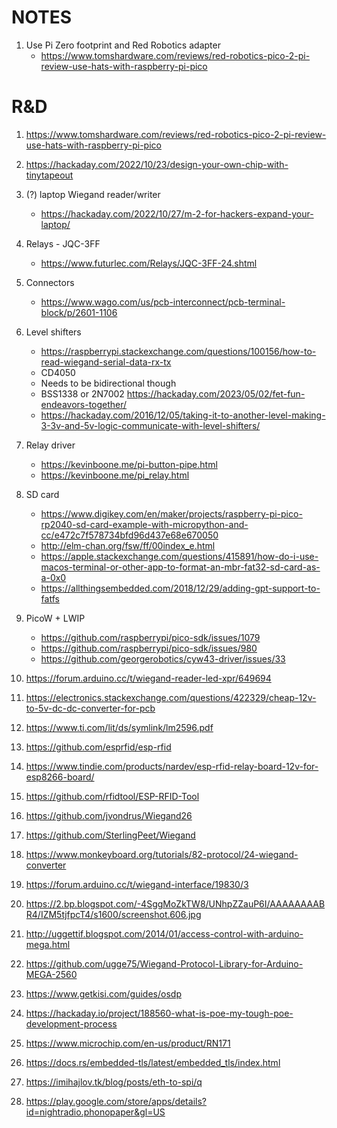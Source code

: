 # NOTES

1. Use Pi Zero footprint and Red Robotics adapter
   - https://www.tomshardware.com/reviews/red-robotics-pico-2-pi-review-use-hats-with-raspberry-pi-pico
   
# R&D
1. https://www.tomshardware.com/reviews/red-robotics-pico-2-pi-review-use-hats-with-raspberry-pi-pico

2. https://hackaday.com/2022/10/23/design-your-own-chip-with-tinytapeout
3. (?) laptop Wiegand reader/writer
   - https://hackaday.com/2022/10/27/m-2-for-hackers-expand-your-laptop/

4. Relays - JQC-3FF
   - https://www.futurlec.com/Relays/JQC-3FF-24.shtml 

5. Connectors
    - https://www.wago.com/us/pcb-interconnect/pcb-terminal-block/p/2601-1106

6. Level shifters
   - https://raspberrypi.stackexchange.com/questions/100156/how-to-read-wiegand-serial-data-rx-tx
   - CD4050
   - Needs to be bidirectional though
   - BSS1338 or 2N7002 https://hackaday.com/2023/05/02/fet-fun-endeavors-together/
   - https://hackaday.com/2016/12/05/taking-it-to-another-level-making-3-3v-and-5v-logic-communicate-with-level-shifters/

7. Relay driver
   - https://kevinboone.me/pi-button-pipe.html
   - https://kevinboone.me/pi_relay.html

8. SD card
   - https://www.digikey.com/en/maker/projects/raspberry-pi-pico-rp2040-sd-card-example-with-micropython-and-cc/e472c7f578734bfd96d437e68e670050
   - http://elm-chan.org/fsw/ff/00index_e.html
   - https://apple.stackexchange.com/questions/415891/how-do-i-use-macos-terminal-or-other-app-to-format-an-mbr-fat32-sd-card-as-a-0x0
   - https://allthingsembedded.com/2018/12/29/adding-gpt-support-to-fatfs

9. PicoW + LWIP
   - https://github.com/raspberrypi/pico-sdk/issues/1079
   - https://github.com/raspberrypi/pico-sdk/issues/980
   - https://github.com/georgerobotics/cyw43-driver/issues/33

10.  https://forum.arduino.cc/t/wiegand-reader-led-xpr/649694
11. https://electronics.stackexchange.com/questions/422329/cheap-12v-to-5v-dc-dc-converter-for-pcb
12. https://www.ti.com/lit/ds/symlink/lm2596.pdf
13. https://github.com/esprfid/esp-rfid
14. https://www.tindie.com/products/nardev/esp-rfid-relay-board-12v-for-esp8266-board/
15. https://github.com/rfidtool/ESP-RFID-Tool
16. https://github.com/jvondrus/Wiegand26
17. https://github.com/SterlingPeet/Wiegand
18. https://www.monkeyboard.org/tutorials/82-protocol/24-wiegand-converter
19. https://forum.arduino.cc/t/wiegand-interface/19830/3
20. https://2.bp.blogspot.com/-4SggMoZkTW8/UNhpZZauP6I/AAAAAAAABR4/IZM5tjfpcT4/s1600/screenshot.606.jpg
21. http://uggettif.blogspot.com/2014/01/access-control-with-arduino-mega.html
22. https://github.com/ugge75/Wiegand-Protocol-Library-for-Arduino-MEGA-2560
23. https://www.getkisi.com/guides/osdp
24. https://hackaday.io/project/188560-what-is-poe-my-tough-poe-development-process
25. https://www.microchip.com/en-us/product/RN171
26. https://docs.rs/embedded-tls/latest/embedded_tls/index.html
27. https://imihajlov.tk/blog/posts/eth-to-spi/q
27. https://play.google.com/store/apps/details?id=nightradio.phonopaper&gl=US
